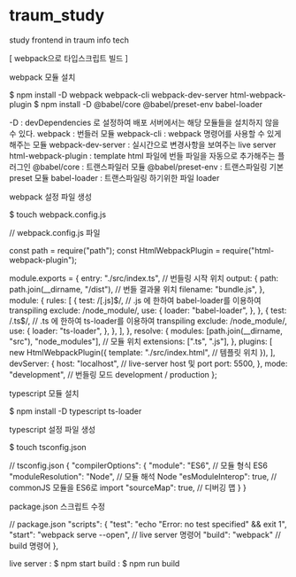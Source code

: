 # traum_study
study frontend in traum info tech

[ webpack으로 타입스크립트 빌드 ]

webpack 모듈 설치

$ npm install -D webpack webpack-cli webpack-dev-server html-webpack-plugin
$ npm install -D @babel/core @babel/preset-env babel-loader

-D : devDependencies 로 설정하여 배포 서버에서는 해당 모듈들을 설치하지 않을 수 있다.
webpack : 번들러 모듈
webpack-cli : webpack 명령어를 사용할 수 있게해주는 모듈
webpack-dev-server : 실시간으로 변경사항을 보여주는 live server
html-webpack-plugin : template html 파일에 번들 파일을 자동으로 추가해주는 플러그인
@babel/core : 트랜스파일러 모듈
@babel/preset-env : 트랜스파일링 기본 preset 모듈
babel-loader : 트랜스파일링 하기위한 파일 loader

webpack 설정 파일 생성

$ touch webpack.config.js


// webpack.config.js 파일

const path = require("path");
const HtmlWebpackPlugin = require("html-webpack-plugin");

module.exports = {
  entry: "./src/index.ts", // 번들링 시작 위치
  output: {
    path: path.join(__dirname, "/dist"), // 번들 결과물 위치
    filename: "bundle.js",
  },
  module: {
    rules: [
      {
        test: /[\.js]$/, // .js 에 한하여 babel-loader를 이용하여 transpiling
        exclude: /node_module/,
        use: {
          loader: "babel-loader",
        },
      },
      {
        test: /\.ts$/, // .ts 에 한하여 ts-loader를 이용하여 transpiling
        exclude: /node_module/,
        use: {
          loader: "ts-loader",
        },
      },
    ],
  },
  resolve: {
    modules: [path.join(__dirname, "src"), "node_modules"], // 모듈 위치
    extensions: [".ts", ".js"],
  },
  plugins: [
    new HtmlWebpackPlugin({
      template: "./src/index.html", // 템플릿 위치
    }),
  ],
  devServer: {
    host: "localhost", // live-server host 및 port
    port: 5500,
  },
  mode: "development", // 번들링 모드 development / production
};



typescript 모듈 설치

$ npm install -D typescript ts-loader

typescript 설정 파일 생성

$ touch tsconfig.json

// tsconfig.json
{
  "compilerOptions": {
    "module": "ES6", // 모듈 형식 ES6
    "moduleResolution": "Node", // 모듈 해석 Node
    "esModuleInterop": true, // commonJS 모듈을 ES6로 import
    "sourceMap": true, // 디버깅 맵
  }
}


package.json 스크립트 수정

// package.json
"scripts": {
  "test": "echo \"Error: no test specified\" && exit 1",
  "start": "webpack serve --open", // live server 명령어
  "build": "webpack"               // build 명령어
},


live server : $ npm start
build : $ npm run build
